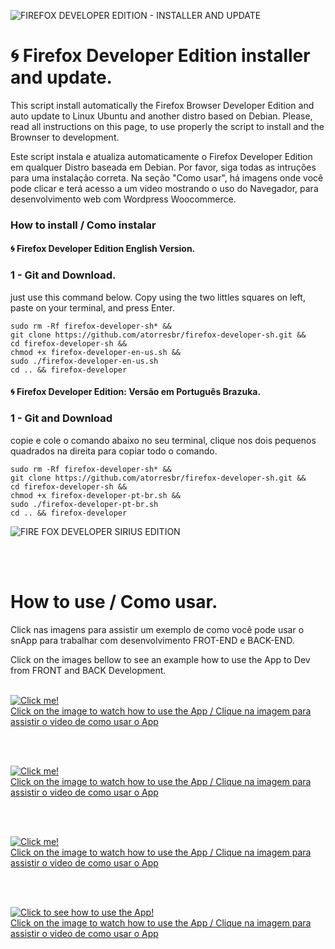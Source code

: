 
![FIREFOX DEVELOPER EDITION - INSTALLER AND UPDATE](https://repository-images.githubusercontent.com/738348143/a0f052b6-9fab-4ec8-8d3c-b0c1ca775a3d)


# 🌀 Firefox Developer Edition installer and update.

This script install automatically the Firefox Browser Developer Edition and auto update to Linux Ubuntu and another distro based on Debian. Please, read all instructions on this page, to use properly the script to install and the Brownser to development.

Este script instala e atualiza automaticamente o Firefox Developer Edition em qualquer Distro baseada em Debian. Por favor, siga todas as intruções para uma instalação correta. Na seção "Como usar", há imagens onde você pode clicar e terá acesso a um video mostrando o uso do Navegador, para desenvolvimento web com Wordpress Woocommerce.

###  How to install / Como instalar
####  🌀 Firefox Developer Edition English Version.

### 1 - Git and  Download.
just use this command below. Copy using the two littles squares on left, paste on your terminal, and press Enter.

```
sudo rm -Rf firefox-developer-sh* &&
git clone https://github.com/atorresbr/firefox-developer-sh.git &&
cd firefox-developer-sh && 
chmod +x firefox-developer-en-us.sh && 
sudo ./firefox-developer-en-us.sh
cd .. && firefox-developer
```

#### 🌀 Firefox Developer Edition:  Versão em Português Brazuka.

### 1 - Git and  Download 
 copie e cole o comando abaixo no seu terminal, clique nos dois pequenos quadrados na direita para copiar todo o comando.

```
sudo rm -Rf firefox-developer-sh* &&
git clone https://github.com/atorresbr/firefox-developer-sh.git &&
cd firefox-developer-sh &&
chmod +x firefox-developer-pt-br.sh &&
sudo ./firefox-developer-pt-br.sh
cd .. && firefox-developer
```
![FIRE FOX DEVELOPER SIRIUS EDITION](https://github.com/atorresbr/firefox-developer-sh/assets/13744483/c5569e92-5b6a-4fcf-a047-ab78bbe7f46c)


<br><br>

# How to use / Como usar. 

Click nas imagens para assistir um exemplo de como você pode usar o snApp para trabalhar com desenvolvimento FROT-END e BACK-END.

Click on the images bellow to see an example how to use the App to Dev from FRONT and BACK Development.

<br>

<a href="https://www.facebook.com/torresdigital/videos/1370285286677688">
  <img src="https://github.com/atorresbr/firefox-developer-sh/assets/13744483/2b5c5313-bb2d-4d39-8c6e-533968c717ae" alt="Click me!" /> <br> Click on the image to watch how to use the App / Clique na imagem para assistir o video de como usar o App <br>
</a>

<br><br>

<a href="https://www.facebook.com/torresdigital/videos/1370285286677688">
  <img src="https://github.com/atorresbr/firefox-developer-sh/assets/13744483/14f8739e-35aa-4d99-9b6b-35b8fd96f323" alt="Click me!" /> <br> Click on the image to watch how to use the App / Clique na imagem para assistir o video de como usar o App <br>
</a>

<br><br>

<a href="https://www.facebook.com/torresdigital/videos/1370285286677688">
  <img src="https://github.com/atorresbr/firefox-developer-sh/assets/13744483/22fef26a-8c56-4086-90bd-1623b0226530" alt="Click me!" /> <br> Click on the image to watch how to use the App / Clique na imagem para assistir o video de como usar o App <br>
</a>


<br><br>

<a href="https://www.facebook.com/torresdigital/videos/1370285286677688">
  <img src="https://github.com/atorresbr/firefox-developer-sh/assets/13744483/193f4cb1-865a-4fae-89a2-9fa0b78ef1df" alt="Click to see how to use the App!" /> <br> Click on the image to watch how to use the App / Clique na imagem para assistir o video de como usar o App <br>
</a>


